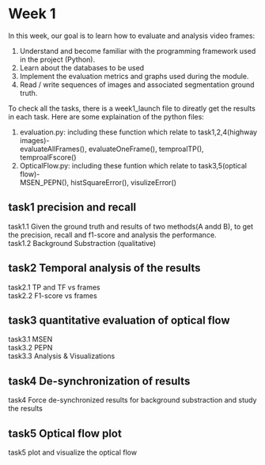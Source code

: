 
# Week 1
In this week, our goal is to learn how to evaluate and analysis video frames:  
1. Understand and become familiar with the programming framework used in the project (Python).  
2. Learn about the databases to be used  
3. Implement the evaluation metrics and graphs used during the module.  
4. Read / write sequences of images and associated segmentation ground truth.  

To check all the tasks, there is a week1_launch file to direatly get the results in each task. 
Here are some explaination of the python files:
1. evaluation.py: including these function which relate to task1,2,4(highway images)-  
evaluateAllFrames(), evaluateOneFrame(), temproalTP(), temproalFscore()
2. OpticalFlow.py: including these funtion which relate to task3,5(optical flow)-  
MSEN_PEPN(), histSquareError(), visulizeError()

## task1 precision and recall  
task1.1 Given the ground truth and results of two methods(A andd B), to get the precision, recall and f1-score and analysis the performance.  
task1.2 Background Substraction (qualitative)  

## task2 Temporal analysis of the results
task2.1 TP and TF vs frames  
task2.2 F1-score vs frames  

## task3 quantitative evaluation of optical flow
task3.1 MSEN  
task3.2 PEPN  
task3.3 Analysis & Visualizations  

## task4 De-synchronization of results
task4 Force de-synchronized results for background substraction and study the results     

## task5 Optical flow plot
task5 plot and visualize the optical flow  
